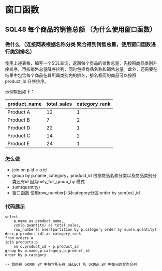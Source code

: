# 窗口函数

## SQL48 每个商品的销售总额 （为什么使用窗口函数）

### 做什么 （连接两表根据名称分类 聚合得到销售总量，使用窗口函数进行类别排名）

使用上述表格，编写一个SQL查询，返回每个商品的销售总量，先按照商品类别升序排序，再按销售总量降序排列，同时包括商品名称和销售总量。此外，还需要在结果中包含每个商品在其所属类别内的排名，排名相同的商品可以按照 product_id 升序排序。

示例输出如下：

| product_name | total_sales | category_rank |
| ------------ | ----------- | ------------- |
| Product A    | 12          | 1             |
| Product B    | 7           | 2             |
| Product D    | 22          | 1             |
| Product C    | 14          | 2             |
| Product E    | 24          | 1             |

### 怎么做

- join on p.id = o.id
- group by p.name ,category，product_id  根据商品名称分类以及商品类别分类还有id 因为only_full_group_by 模式 
- sum(quantity)  
- 窗口函数 使用row_number() 对category分区  order by sum(xx) ,id

### 代码展示

```
select 
    p.name as product_name,
    sum(o.quantity) as total_sales,
    row_number() over(partition by p.category order by sum(o.quantity) desc,p.product_id) as category_rank
from orders o
join products p
    on o.product_id = p.product_id
group by p.name,p.category,p.product_id
order by p.category

-- 始终在 GROUP BY 中包含所有在 SELECT 和 ORDER BY 中使用的非聚合列
```